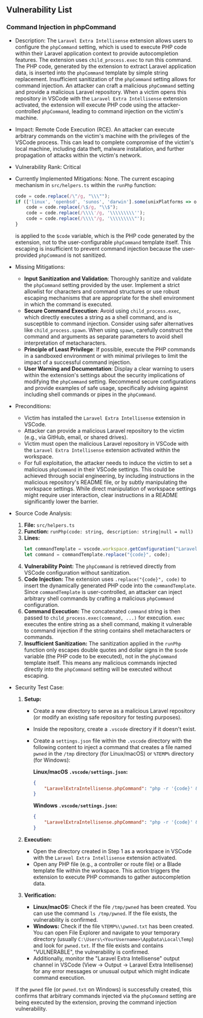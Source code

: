## Vulnerability List

### Command Injection in phpCommand

* Description:
    The `Laravel Extra Intellisense` extension allows users to configure the `phpCommand` setting, which is used to execute PHP code within their Laravel application context to provide autocompletion features. The extension uses `child_process.exec` to run this command. The PHP code, generated by the extension to extract Laravel application data, is inserted into the `phpCommand` template by simple string replacement. Insufficient sanitization of the `phpCommand` setting allows for command injection. An attacker can craft a malicious `phpCommand` setting and provide a malicious Laravel repository. When a victim opens this repository in VSCode with the `Laravel Extra Intellisense` extension activated, the extension will execute PHP code using the attacker-controlled `phpCommand`, leading to command injection on the victim's machine.

* Impact:
    Remote Code Execution (RCE). An attacker can execute arbitrary commands on the victim's machine with the privileges of the VSCode process. This can lead to complete compromise of the victim's local machine, including data theft, malware installation, and further propagation of attacks within the victim's network.

* Vulnerability Rank:
    Critical

* Currently Implemented Mitigations:
    None. The current escaping mechanism in `src/helpers.ts` within the `runPhp` function:
    ```typescript
    code = code.replace(/\"/g, "\\\"");
    if (['linux', 'openbsd', 'sunos', 'darwin'].some(unixPlatforms => os.platform().includes(unixPlatforms))) {
        code = code.replace(/\$/g, "\\$");
        code = code.replace(/\\\\'/g, '\\\\\\\\\'');
        code = code.replace(/\\\\"/g, '\\\\\\\\\"');
    }
    ```
    is applied to the `$code` variable, which is the PHP code generated by the extension, not to the user-configurable `phpCommand` template itself. This escaping is insufficient to prevent command injection because the user-provided `phpCommand` is not sanitized.

* Missing Mitigations:
    - **Input Sanitization and Validation**:  Thoroughly sanitize and validate the `phpCommand` setting provided by the user. Implement a strict allowlist for characters and command structures or use robust escaping mechanisms that are appropriate for the shell environment in which the command is executed.
    - **Secure Command Execution**: Avoid using `child_process.exec`, which directly executes a string as a shell command, and is susceptible to command injection. Consider using safer alternatives like `child_process.spawn`. When using `spawn`, carefully construct the command and arguments as separate parameters to avoid shell interpretation of metacharacters.
    - **Principle of Least Privilege**: If possible, execute the PHP commands in a sandboxed environment or with minimal privileges to limit the impact of a successful command injection.
    - **User Warning and Documentation**:  Display a clear warning to users within the extension's settings about the security implications of modifying the `phpCommand` setting. Recommend secure configurations and provide examples of safe usage, specifically advising against including shell commands or pipes in the `phpCommand`.

* Preconditions:
    - Victim has installed the `Laravel Extra Intellisense` extension in VSCode.
    - Attacker can provide a malicious Laravel repository to the victim (e.g., via GitHub, email, or shared drives).
    - Victim must open the malicious Laravel repository in VSCode with the `Laravel Extra Intellisense` extension activated within the workspace.
    - For full exploitation, the attacker needs to induce the victim to set a malicious `phpCommand` in their VSCode settings. This could be achieved through social engineering, by including instructions in the malicious repository's README file, or by subtly manipulating the workspace settings. While direct manipulation of workspace settings might require user interaction, clear instructions in a README significantly lower the barrier.

* Source Code Analysis:
    1. **File:** `src/helpers.ts`
    2. **Function:** `runPhp(code: string, description: string|null = null)`
    3. **Lines:**
        ```typescript
        let commandTemplate = vscode.workspace.getConfiguration("LaravelExtraIntellisense").get<string>('phpCommand') ?? "php -r \"{code}\"";
        let command = commandTemplate.replace("{code}", code);
        ```
    4. **Vulnerability Point:** The `phpCommand` is retrieved directly from VSCode configuration without sanitization.
    5. **Code Injection:** The extension uses `.replace("{code}", code)` to insert the dynamically generated PHP code into the `commandTemplate`. Since `commandTemplate` is user-controlled, an attacker can inject arbitrary shell commands by crafting a malicious `phpCommand` configuration.
    6. **Command Execution:** The concatenated `command` string is then passed to `child_process.exec(command, ...)` for execution. `exec` executes the entire string as a shell command, making it vulnerable to command injection if the string contains shell metacharacters or commands.
    7. **Insufficient Sanitization:** The sanitization applied in the `runPhp` function only escapes double quotes and dollar signs in the `$code` variable (the PHP code to be executed), not in the `phpCommand` template itself. This means any malicious commands injected directly into the `phpCommand` setting will be executed without escaping.

* Security Test Case:
    1. **Setup:**
        - Create a new directory to serve as a malicious Laravel repository (or modify an existing safe repository for testing purposes).
        - Inside the repository, create a `.vscode` directory if it doesn't exist.
        - Create a `settings.json` file within the `.vscode` directory with the following content to inject a command that creates a file named `pwned` in the `/tmp` directory (for Linux/macOS) or `%TEMP%` directory (for Windows):

          **Linux/macOS `.vscode/settings.json`:**
          ```json
          {
              "LaravelExtraIntellisense.phpCommand": "php -r '{code}' && touch /tmp/pwned"
          }
          ```

          **Windows `.vscode/settings.json`:**
          ```json
          {
              "LaravelExtraIntellisense.phpCommand": "php -r '{code}' && echo VULNERABLE > %TEMP%\\pwned.txt"
          }
          ```

    2. **Execution:**
        - Open the directory created in Step 1 as a workspace in VSCode with the `Laravel Extra Intellisense` extension activated.
        - Open any PHP file (e.g., a controller or route file) or a Blade template file within the workspace. This action triggers the extension to execute PHP commands to gather autocompletion data.

    3. **Verification:**
        - **Linux/macOS:** Check if the file `/tmp/pwned` has been created. You can use the command `ls /tmp/pwned`. If the file exists, the vulnerability is confirmed.
        - **Windows:** Check if the file `%TEMP%\\pwned.txt` has been created. You can open File Explorer and navigate to your temporary directory (usually `C:\Users\<YourUsername>\AppData\Local\Temp`) and look for `pwned.txt`. If the file exists and contains "VULNERABLE", the vulnerability is confirmed.
        - Additionally, monitor the "Laravel Extra Intellisense" output channel in VSCode (View -> Output -> Laravel Extra Intellisense) for any error messages or unusual output which might indicate command execution.

    If the `pwned` file (or `pwned.txt` on Windows) is successfully created, this confirms that arbitrary commands injected via the `phpCommand` setting are being executed by the extension, proving the command injection vulnerability.
